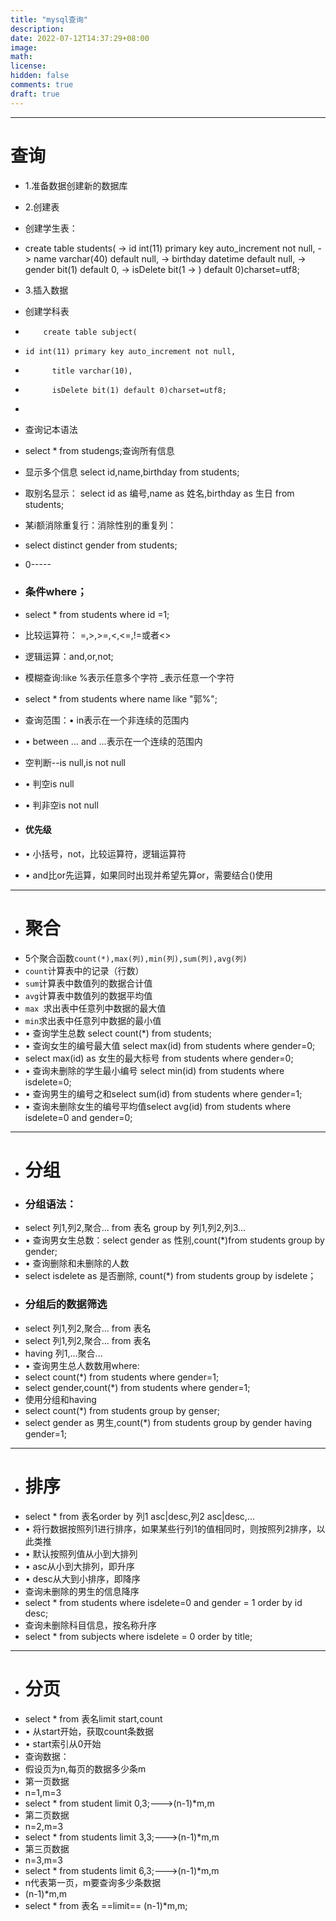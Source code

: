 ```yaml
---
title: "mysql查询"
description: 
date: 2022-07-12T14:37:29+08:00
image: 
math: 
license: 
hidden: false
comments: true
draft: true
---
```


----
# 查询
- 1.准备数据创建新的数据库
- 2.创建表
- 创建学生表：
- create table students(
      -> id int(11) primary key auto_increment not null,
      -> name varchar(40) default null,
      -> birthday datetime default null,
      -> gender bit(1) default 0,
      -> isDelete bit(1
      -> ) default 0)charset=utf8;

- 3.插入数据
- 创建学科表
-         create table subject(
-     id int(11) primary key auto_increment not null,
-           title varchar(10),
-           isDelete bit(1) default 0)charset=utf8;
-           

- 查询记本语法
- select * from studengs;查询所有信息
- 显示多个信息 select id,name,birthday from students;
- 取别名显示： select id as 编号,name as 姓名,birthday as 生日 from students;
- 某i额消除重复行：消除性别的重复列：
- select distinct gender from students;
- 0-----
- ### 条件where；
- select * from students where id =1;
- 比较运算符： =,>,>=,<,<=,!=或者<>
- 逻辑运算：and,or,not;
- 模糊查询:like  %表示任意多个字符  _表示任意一个字符
- select * from students where name like "郭%";

- 查询范围：•	in表示在一个非连续的范围内
- •	between ... and ...表示在一个连续的范围内
- 空判断--is null,is not null
- •	判空is null
- •	判非空is not null
- #### 优先级
- •	小括号，not，比较运算符，逻辑运算符
- •	and比or先运算，如果同时出现并希望先算or，需要结合()使用
- ---
- # 聚合
- 5个聚合函数`count(*),max(列),min(列),sum(列),avg(列)`
- `count`计算表中的记录（行数）
- `sum`计算表中数值列的数据合计值
- `avg`计算表中数值列的数据平均值
- `max `求出表中任意列中数据的最大值
- `min`求出表中任意列中数据的最小值
- •	查询学生总数  select count(*) from students;
- •	查询女生的编号最大值 select max(id) from students where gender=0;
- select max(id) as 女生的最大标号 from students where gender=0;
- •	查询未删除的学生最小编号 select min(id) from students where isdelete=0;
- •	查询男生的编号之和select sum(id) from students where gender=1;
- •	查询未删除女生的编号平均值select avg(id) from students where isdelete=0 and gender=0;
- ---
- # 分组
- ### 分组语法：
- select 列1,列2,聚合... from 表名 group by 列1,列2,列3...
- •	查询男女生总数：select gender as 性别,count(*)from students group by gender;
- •	查询删除和未删除的人数
- select isdelete as 是否删除, count(*)  from students group by isdelete；
- ###  分组后的数据筛选
- select 列1,列2,聚合... from 表名
- select 列1,列2,聚合... from 表名
- having 列1,...聚合...
- •	查询男生总人数数用where:
- select count(*)
from students
where gender=1;
- select gender,count(*) from students where gender=1;
- 使用分组和having
- select count(*) from students group by genser;
- select gender as 男生,count(*) from students group by gender having gender=1;
- ----
- # 排序
- select * from 表名order by 列1 asc|desc,列2 asc|desc,...
- •	将行数据按照列1进行排序，如果某些行列1的值相同时，则按照列2排序，以此类推
- •	默认按照列值从小到大排列
- •	asc从小到大排列，即升序
- •	desc从大到小排序，即降序
- 查询未删除的男生的信息降序
- select * from students where isdelete=0 and gender = 1 order by id desc;
- 查询未删除科目信息，按名称升序
- select * from subjects where isdelete = 0 order by title;
- ----
- # 分页
- select * from 表名limit start,count
- •	从start开始，获取count条数据
- •	start索引从0开始
- 查询数据：
- 假设页为n,每页的数据多少条m
- 第一页数据
- n=1,m=3
- select * from student limit 0,3;--->(n-1)*m,m
- 第二页数据
- n=2,m=3
- select * from students limit 3,3;--->(n-1)*m,m
- 第三页数据
- n=3,m=3
- select * from students limit 6,3;--->(n-1)*m,m
- n代表第一页，m要查询多少条数据
- (n-1)*m,m
- select * from 表名 ==limit== (n-1)*m,m;